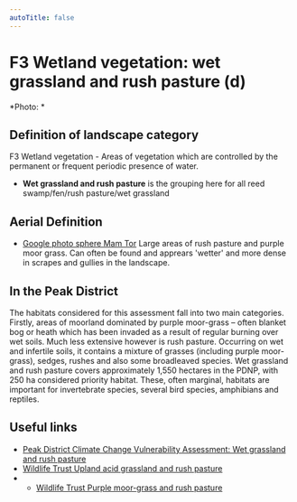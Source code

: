 ```yaml
---
autoTitle: false
---
```


# F3 Wetland vegetation: wet grassland and rush pasture (d)


*Photo: *

## Definition of landscape category

F3 Wetland vegetation - Areas of vegetation which are controlled by the permanent or frequent periodic presence of water. 

* **Wet grassland and rush pasture**  is the grouping here for all reed swamp/fen/rush pasture/wet grassland

## Aerial Definition


* [Google photo sphere Mam Tor](https://goo.gl/maps/Keo9Eu7tB3Bvfi3a7) Large areas of rush pasture and purple moor grass. Can often be found and apprears 'wetter' and more dense in scrapes and gullies in the landscape.

## In the Peak District
The habitats considered for this assessment fall into two main categories. Firstly, areas of moorland dominated by purple moor-grass – often blanket bog or heath which has been invaded as a result of regular burning over wet soils. Much less extensive however is rush pasture. Occurring on wet and infertile soils, it contains a mixture of grasses (including purple moor-grass), sedges, rushes and also some broadleaved species. Wet grassland and rush pasture covers approximately 1,550 hectares in the PDNP, with 250 ha considered priority habitat. These, often marginal, habitats are important for invertebrate species, several bird species, amphibians and reptiles.


## Useful links
* [Peak District Climate Change Vulnerability Assessment: Wet grassland and rush pasture](https://reports.peakdistrict.gov.uk/ccva/docs/assessments/habitats/wetgrassland.html)
* [Wildlife Trust Upland acid grassland and rush pasture](https://www.wildlifetrusts.org/habitats/grassland/upland-acid-grassland-and-rush-pasture)
* * [Wildlife Trust Purple moor-grass and rush pasture](https://www.wildlifetrusts.org/habitats/grassland/purple-moor-grass-and-rush-pasture)